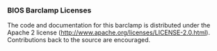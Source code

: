 ### BIOS Barclamp Licenses

The code and documentation for this barclamp is distributed under the Apache 2 license (http://www.apache.org/licenses/LICENSE-2.0.html). Contributions back to the source are encouraged.




